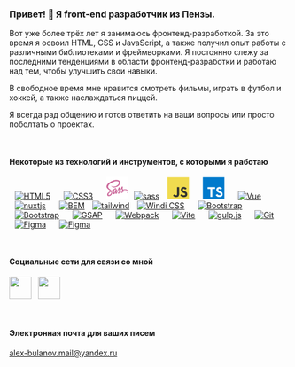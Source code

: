 ### Привет! 👋  Я front-end разработчик из Пензы.


<p>Вот уже более трёх лет я занимаюсь фронтенд-разработкой. За это время я освоил HTML, CSS и JavaScript, а также получил опыт работы с различными библиотеками и фреймворками. Я постоянно слежу за последними тенденциями в области фронтенд-разработки и работаю над тем, чтобы улучшить свои навыки.</p>
<p>В свободное время мне нравится смотреть фильмы, играть в футбол и хоккей, а также наслаждаться пиццей.</p>
<p>Я всегда рад общению и готов ответить на ваши вопросы или просто поболтать о проектах.</p>

<br/>

#### Некоторые из технологий и инструментов, с которыми я работаю
<a href="https://developer.mozilla.org/en-US/docs/Glossary/HTML5" target="_blank" rel="noreferrer" style="margin: 0 10px;"><img src="https://raw.githubusercontent.com/danielcranney/readme-generator/main/public/icons/skills/html5-colored.svg" width="40" height="40" alt="HTML5" /></a>
<a href="https://www.w3.org/TR/CSS/#css" target="_blank" rel="noreferrer" style="margin: 0 10px;"><img src="https://raw.githubusercontent.com/danielcranney/readme-generator/main/public/icons/skills/css3-colored.svg" width="40" height="40" alt="CSS3" /></a>
<a href="https://sass-lang.com" target="_blank" rel="noreferrer" style="margin: 0 10px;"><img src="https://raw.githubusercontent.com/devicons/devicon/master/icons/sass/sass-original.svg" alt="sass" width="40" height="40"/></a><a href="https://sass-lang.com" target="_blank" rel="noreferrer"><img src="https://cdn.jsdelivr.net/gh/devicons/devicon/icons/less/less-plain-wordmark.svg" alt="sass" width="40" height="40"/></a>
<a href="https://developer.mozilla.org/en-US/docs/Web/JavaScript" target="_blank" rel="noreferrer" style="margin: 0 10px;"><img src="https://raw.githubusercontent.com/devicons/devicon/master/icons/javascript/javascript-original.svg" alt="javascript" width="40" height="40"/></a>
<a href="https://www.typescriptlang.org/" target="_blank" rel="noreferrer" style="margin: 0 10px;"><img src="https://raw.githubusercontent.com/devicons/devicon/master/icons/typescript/typescript-original.svg" alt="typescript" width="40" height="40"/></a>
<a href="https://vuejs.org/" target="_blank" rel="noreferrer" style="margin: 0 10px;"><img src="https://raw.githubusercontent.com/danielcranney/readme-generator/main/public/icons/skills/vuejs-colored.svg" width="40" height="40" alt="Vue" /></a>
<a href="https://nuxtjs.org/" target="_blank" rel="noreferrer" style="margin: 0 10px;"><img src="https://www.vectorlogo.zone/logos/nuxtjs/nuxtjs-icon.svg" alt="nuxtjs" width="40" height="40"/></a>
<a href="http://getbem.com/" target="_blank" rel="noreferrer" style="margin: 0 10px;"><img src="https://profilinator.rishav.dev/skills-assets/bem.svg" alt="BEM" width="40" height="40" /></a>
<a href="https://tailwindcss.com/" target="_blank" rel="noreferrer"><img src="https://www.vectorlogo.zone/logos/tailwindcss/tailwindcss-icon.svg" alt="tailwind" width="40" height="40"/></a>
<a href="https://www.windicss.org/" target="_blank" style="margin: 0 10px;"><img src="https://profilinator.rishav.dev/skills-assets/windicss.svg" alt="Windi CSS" width="40" height="40" /></a>
<a href="https://getbootstrap.com/" target="_blank" rel="noreferrer" style="margin: 0 10px;"><img src="https://raw.githubusercontent.com/danielcranney/readme-generator/main/public/icons/skills/bootstrap-colored.svg" width="40" height="40" alt="Bootstrap" /></a>
<a href="https://bulma.io" target="_blank" rel="noreferrer" style="margin: 0 10px;"><img src="https://api.iconify.design/logos:bulma.svg" width="40" height="40" alt="Bootstrap" /></a>
<a href="https://gsap.com/" target="_blank" rel="noreferrer" style="margin: 0 10px;"><img src="https://api.iconify.design/logos:greensock-icon.svg" width="40" height="40" alt="GSAP" /></a>
<a href="https://webpack.js.org/" target="_blank" rel="noreferrer" style="margin: 0 10px;"><img src="https://profilinator.rishav.dev/skills-assets/webpack-original.svg" alt="Webpack" width="40" height="40" /></a>
<a href="https://vitejs.dev/" target="_blank" rel="noreferrer" style="margin: 0 10px;"><img src="https://raw.githubusercontent.com/danielcranney/readme-generator/main/public/icons/skills/vite-colored.svg" width="40" height="40" alt="Vite" /></a>
<a href="https://gulpjs.com/" target="_blank" rel="noreferrer" style="margin: 0 10px;"><img src="https://profilinator.rishav.dev/skills-assets/gulp-plain.svg" alt="gulp.js" width="40" height="40" /></a>
<a href="https://github.com/" target="_blank" rel="noreferrer" style="margin: 0 10px;"><img src="https://profilinator.rishav.dev/skills-assets/git-scm-icon.svg" alt="Git" width="40" height="40" /></a>
<a href="https://www.figma.com/" target="_blank" rel="noreferrer" style="margin: 0 10px;"><img src="https://profilinator.rishav.dev/skills-assets/figma-icon.svg" alt="Figma" width="40" height="40" /></a>
<a href="https://supabase.com/" target="_blank" rel="noreferrer" style="margin: 0 10px;"><img src="https://api.iconify.design/logos:supabase-icon.svg" alt="Figma" width="40" height="40" /></a>

<br/>

#### Социальные сети для связи со мной
<a href="https://t.me/alexanderbulanov" target="_blank" rel="noreferrer"><img src="https://raw.githubusercontent.com/maurodesouza/profile-readme-generator/master/src/assets/icons/social/telegram/default.svg" width="40px" height="40px" alt=""/></a> &nbsp;
<a href="http://www.instagram.com/alexbulanov.mail" target="_blank" rel="noreferrer"><img src="https://raw.githubusercontent.com/maurodesouza/profile-readme-generator/master/src/assets/icons/social/instagram/default.svg" width="40px" height="40px" alt=""/></a>

<br/>

#### Электронная почта для ваших писем
<a href="mailto:alex-bulanov.mail@yandex.ru">alex-bulanov.mail@yandex.ru</a>

<br/>

<!--
**alex-bulanov/alex-bulanov** is a ✨ _special_ ✨ repository because its `README.md` (this file) appears on your GitHub profile.

Here are some ideas to get you started:

- 🔭 I’m currently working on ...
- 🌱 I’m currently learning ...
- 👯 I’m looking to collaborate on ...
- 🤔 I’m looking for help with ...
- 💬 Ask me about ...
- 📫 How to reach me: ...
- 😄 Pronouns: ...
- ⚡ Fun fact: ...

-->
